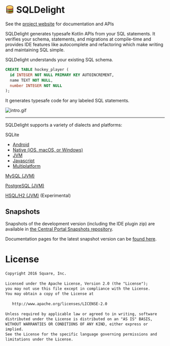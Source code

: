 # <img src="docs/images/icon-sqldelight.svg" style="height: 1em; margin-bottom: -0.1em;"> SQLDelight

See the [project website](https://sqldelight.github.io/sqldelight/) for documentation and APIs

SQLDelight generates typesafe Kotlin APIs from your SQL statements. It verifies your schema, statements, and migrations at compile-time and provides IDE features like autocomplete and refactoring which make writing and maintaining SQL simple.

SQLDelight understands your existing SQL schema.

```sql
CREATE TABLE hockey_player (
  id INTEGER NOT NULL PRIMARY KEY AUTOINCREMENT,
  name TEXT NOT NULL,
  number INTEGER NOT NULL
);
```

It generates typesafe code for any labeled SQL statements.

![intro.gif](docs/images/intro.gif)

---

SQLDelight supports a variety of dialects and platforms:

SQLite

* [Android](https://sqldelight.github.io/sqldelight/android_sqlite)
* [Native (iOS, macOS, or Windows)](https://sqldelight.github.io/sqldelight/native_sqlite)
* [JVM](https://sqldelight.github.io/sqldelight/jvm_sqlite)
* [Javascript](https://sqldelight.github.io/sqldelight/js_sqlite)
* [Multiplatform](https://sqldelight.github.io/sqldelight/multiplatform_sqlite)

[MySQL (JVM)](https://sqldelight.github.io/sqldelight/jvm_mysql/)

[PostgreSQL (JVM)](https://sqldelight.github.io/sqldelight/jvm_postgresql)

[HSQL/H2 (JVM)](https://sqldelight.github.io/sqldelight/jvm_h2) (Experimental)

## Snapshots

Snapshots of the development version (including the IDE plugin zip) are available in
[the Central Portal Snapshots repository](https://central.sonatype.com/repository/maven-snapshots/).

Documentation pages for the latest snapshot version can be [found here](https://sqldelight.github.io/sqldelight/snapshot).

License
=======

    Copyright 2016 Square, Inc.

    Licensed under the Apache License, Version 2.0 (the "License");
    you may not use this file except in compliance with the License.
    You may obtain a copy of the License at

       http://www.apache.org/licenses/LICENSE-2.0

    Unless required by applicable law or agreed to in writing, software
    distributed under the License is distributed on an "AS IS" BASIS,
    WITHOUT WARRANTIES OR CONDITIONS OF ANY KIND, either express or implied.
    See the License for the specific language governing permissions and
    limitations under the License.
